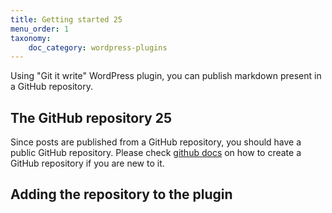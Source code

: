 ```yaml
---
title: Getting started 25
menu_order: 1
taxonomy:
    doc_category: wordpress-plugins
---
```


Using "Git it write" WordPress plugin, you can publish markdown present in a GitHub repository.

## The GitHub repository 25

Since posts are published from a GitHub repository, you should have a public GitHub repository. Please check [github docs](https://docs.github.com/en/github/getting-started-with-github/create-a-repo) on how to create a GitHub repository if you are new to it.

## Adding the repository to the plugin
